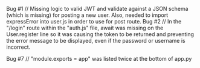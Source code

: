 Bug #1 // Missing logic to valid JWT and validate against a JSON schema (which is missing) for posting a new user. Also, needed to import expressError into user.js in order to use for post route.
Bug #2 // In the "/login" route within the "auth.js" file, await was missing on the User.register line so it was causing the token to be returned and preventing the error message to be displayed, even if the password or username is incorrect.

Bug #7 // "module.exports = app" was listed twice at the bottom of app.py